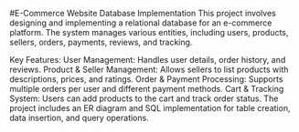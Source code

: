 #E-Commerce Website Database Implementation
This project involves designing and implementing a relational database for an e-commerce platform. The system manages various entities, including users, products, sellers, orders, payments, reviews, and tracking.

Key Features:
User Management: Handles user details, order history, and reviews.
Product & Seller Management: Allows sellers to list products with descriptions, prices, and ratings.
Order & Payment Processing: Supports multiple orders per user and different payment methods.
Cart & Tracking System: Users can add products to the cart and track order status.
The project includes an ER diagram and SQL implementation for table creation, data insertion, and query operations.
